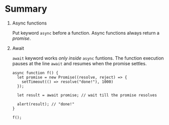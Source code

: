 # Summary

1. Async functions

    Put keyword `async` before a function. Async functions always return a *promise*.
    
2. Await

    `await` keyword works *only inside* `async` funtions. The function execution pauses at the line `await` and resumes when the promise settles.
    
    ```
    async function f() {
      let promise = new Promise((resolve, reject) => {
        setTimeout(() => resolve("done!"), 1000)
      });
    
      let result = await promise; // wait till the promise resolves
    
      alert(result); // "done!"
    }
    
    f();
    ```


